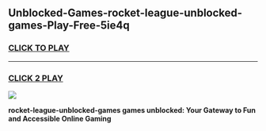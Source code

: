
## Unblocked-Games-rocket-league-unblocked-games-Play-Free-5ie4q
<h3>
<a href="https://premium76.site?title=rocket-league-unblocked-games&ref=24M">CLICK TO PLAY</a></h3>
<hr>

<h3>
<a href="https://premium76.site?title=rocket-league-unblocked-games&ref=24M">CLICK 2 PLAY</a>
  
</h3>

<a href="https://premium76.site?title=rocket-league-unblocked-games&ref=24M"><img src="https://clearcache.store/games.png"></a>


**rocket-league-unblocked-games games unblocked: Your Gateway to Fun and Accessible Online Gaming**
